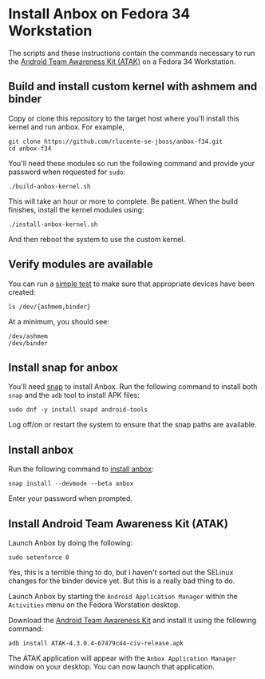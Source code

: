 # Install Anbox on Fedora 34 Workstation
The scripts and these instructions contain the commands necessary
to run the [Android Team Awareness Kit (ATAK)](https://www.civtak.org/)
on a Fedora 34 Workstation.

## Build and install custom kernel with ashmem and binder
Copy or clone this repository to the target host where you'll install
this kernel and run anbox. For example,

    git clone https://github.com/rlucente-se-jboss/anbox-f34.git
    cd anbox-f34

 You'll need these modules so run the following command and provide
 your password when requested for `sudo`:

    ./build-anbox-kernel.sh

This will take an hour or more to complete. Be patient. When the
build finishes, install the kernel modules using:

    ./install-anbox-kernel.sh

And then reboot the system to use the custom kernel.

## Verify modules are available
You can run a [simple test](https://docs.anbox.io/userguide/install.html#install-kernel-modules)
to make sure that appropriate devices have been created:

    ls /dev/{ashmem,binder}

At a minimum, you should see:

    /dev/ashmem
    /dev/binder

## Install snap for anbox
You'll need [snap](https://snapcraft.io/install/snap-store/fedora)
to install Anbox. Run the following command to install both `snap`
and the `adb` tool to install APK files:

    sudo dnf -y install snapd android-tools

Log off/on or restart the system to ensure that the snap paths are
available.

## Install anbox
Run the following command to [install anbox](https://docs.anbox.io/userguide/install.html#install-the-anbox-snap):

    snap install --devmode --beta anbox

Enter your password when prompted.

## Install Android Team Awareness Kit (ATAK)
Launch Anbox by doing the following:

    sudo setenforce 0

Yes, this is a terrible thing to do, but I haven't sorted out the
SELinux changes for the binder device yet. But this is a really bad
thing to do.

Launch Anbox by starting the `Android Application Manager` within
the `Activities` menu on the Fedora Worstation desktop.

Download the [Android Team Awareness Kit](https://d1n17y91d2yw11.cloudfront.net/dist/ATAK-4.3.0.4-67479c44-civ-release.apk)
and install it using the following command:

    adb install ATAK-4.3.0.4-67479c44-civ-release.apk

The ATAK application will appear with the `Anbox Application Manager`
window on your desktop. You can now launch that application.
